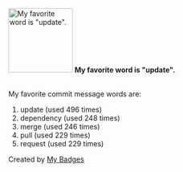 <img src="https://my-badges.github.io/my-badges/favorite-word.png" alt="My favorite word is &quot;update&quot;." title="My favorite word is &quot;update&quot;." width="128">
<strong>My favorite word is &quot;update&quot;.</strong>
<br><br>

My favorite commit message words are:

1. update (used 496 times)
2. dependency (used 248 times)
3. merge (used 246 times)
4. pull (used 229 times)
5. request (used 229 times)


Created by <a href="https://github.com/my-badges/my-badges">My Badges</a>